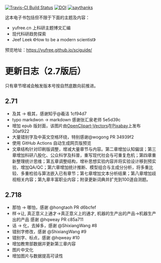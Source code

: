 [![Travis-CI Build Status](https://travis-ci.org/yufree/sciguide.svg?branch=master)](https://travis-ci.org/yufree/sciguide) [![DOI](https://zenodo.org/badge/94931373.svg)](https://zenodo.org/badge/latestdoi/94931373) [![saythanks](https://img.shields.io/badge/Say%20Thanks-!-1EAEDB.svg)](https://saythanks.io/to/yufree)


这本电子书包括但不限于下面的主题及内容：

- yufree.cn 上科研主题博文汇编
- 现代科研趋势探索
- Jeef Leek 《How to be a modern scientist》

预览地址：https://yufree.github.io/sciguide/

# 更新日志（2.7版后）

只有章节增减会触发版本号按自然底数向前推进。

## 2.71

- 及其 -> 极其，感谢知乎@羲洁 1cf94d7
- typo markdwon -> markdown 感谢张汇泉老师 5e5d39c
- 增加 epub 版封面，该图片由<a href="https://pixabay.com/zh/users/openclipart-vectors-30363/?utm_source=link-attribution&amp;utm_medium=referral&amp;utm_campaign=image&amp;utm_content=1299559">OpenClipart-Vectors</a>在<a href="https://pixabay.com/zh/?utm_source=link-attribution&amp;utm_medium=referral&amp;utm_campaign=image&amp;utm_content=1299559">Pixabay</a>上发布 30af922
- 大量错别字及中英文空格环绕，特别感谢@wogong PR 34939f2
- 使用 GitHub Actions 自动生成网页版预览
- 文章结构针对印刷版调整，增减大量章节与内容。第二章增加认知偏误；第三章增加科研八股化、公众科学及科普，重写现代社会与可重复危机；第四章重新整理统计思维；第五章调整结构，增补思想实验内容并将实验设计移到预实验，增加QA/QC；第六章增加统计推断、模型组合与主成分分析，将多重比较、多重检验与算法嵌入已有章节；第七章增加文本分析结果；第八章增加歧视相关内容；第九章丰富职业内容；附录更新词典并扩充到100道自测题。

## 2.718

- 那怕 -> 哪怕，感谢 @hongtaoh PR d6bcfef
- 样->让, 真正意义上通才->真正意义上的通才, 机器的生产出的产品->机器生产出的产品 感谢 @hqweay PR c85a711
- 话 -> 化，去掉多，感谢 @ShixiangWang #8
- 错别字修改，感谢 @ShixiangWang #9
- 错别字、标点，感谢 @hqweay #10 
- 增加教育部数据并更新第三章内容
- 图片中文化
- 增加图片与数据提高可读性

